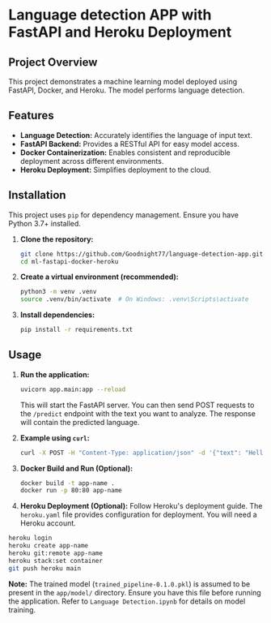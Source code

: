 # Language detection APP with FastAPI and Heroku Deployment

## Project Overview

This project demonstrates a machine learning model deployed using FastAPI, Docker, and Heroku.  The model performs language detection.

## Features

* **Language Detection:**  Accurately identifies the language of input text.
* **FastAPI Backend:**  Provides a RESTful API for easy model access.
* **Docker Containerization:** Enables consistent and reproducible deployment across different environments.
* **Heroku Deployment:**  Simplifies deployment to the cloud.


## Installation

This project uses `pip` for dependency management.  Ensure you have Python 3.7+ installed.

1. **Clone the repository:**
   ```bash
   git clone https://github.com/Goodnight77/language-detection-app.git
   cd ml-fastapi-docker-heroku
   ```

2. **Create a virtual environment (recommended):**
   ```bash
   python3 -m venv .venv
   source .venv/bin/activate  # On Windows: .venv\Scripts\activate
   ```

3. **Install dependencies:**
   ```bash
   pip install -r requirements.txt
   ```

## Usage

1. **Run the application:**
   ```bash
   uvicorn app.main:app --reload
   ```
   This will start the FastAPI server.  You can then send POST requests to the `/predict` endpoint with the text you want to analyze.  The response will contain the predicted language.

2. **Example using `curl`:**

   ```bash
   curl -X POST -H "Content-Type: application/json" -d '{"text": "Hello, world!"}' http://localhost:8000/predict
   ```

3. **Docker Build and Run (Optional):**
   ```bash
   docker build -t app-name .
   docker run -p 80:80 app-name
   ```

4. **Heroku Deployment (Optional):**
   Follow Heroku's deployment guide.  The `heroku.yaml` file provides configuration for deployment.  You will need a Heroku account.
```bash
heroku login
heroku create app-name
heroku git:remote app-name
heroku stack:set container
git push heroku main
```

**Note:**  The trained model (`trained_pipeline-0.1.0.pkl`) is assumed to be present in the `app/model/` directory.  Ensure you have this file before running the application.  Refer to `Language Detection.ipynb` for details on model training.
